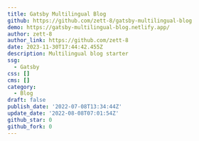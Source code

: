 ```yaml
---
title: Gatsby Multilingual Blog
github: https://github.com/zett-8/gatsby-multilingual-blog
demo: https://gatsby-multilingual-blog.netlify.app/
author: zett-8
author_link: https://github.com/zett-8
date: 2023-11-30T17:44:42.455Z
description: Multilingual blog starter
ssg:
  - Gatsby
css: []
cms: []
category:
  - Blog
draft: false
publish_date: '2022-07-08T13:34:44Z'
update_date: '2022-08-08T07:01:54Z'
github_star: 0
github_fork: 0
---
```

